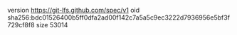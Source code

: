 version https://git-lfs.github.com/spec/v1
oid sha256:bdc01526400b5ff0dfa2ad00f142c7a5a5c9ec3222d7936956e5bf3f729cf8f8
size 53014
